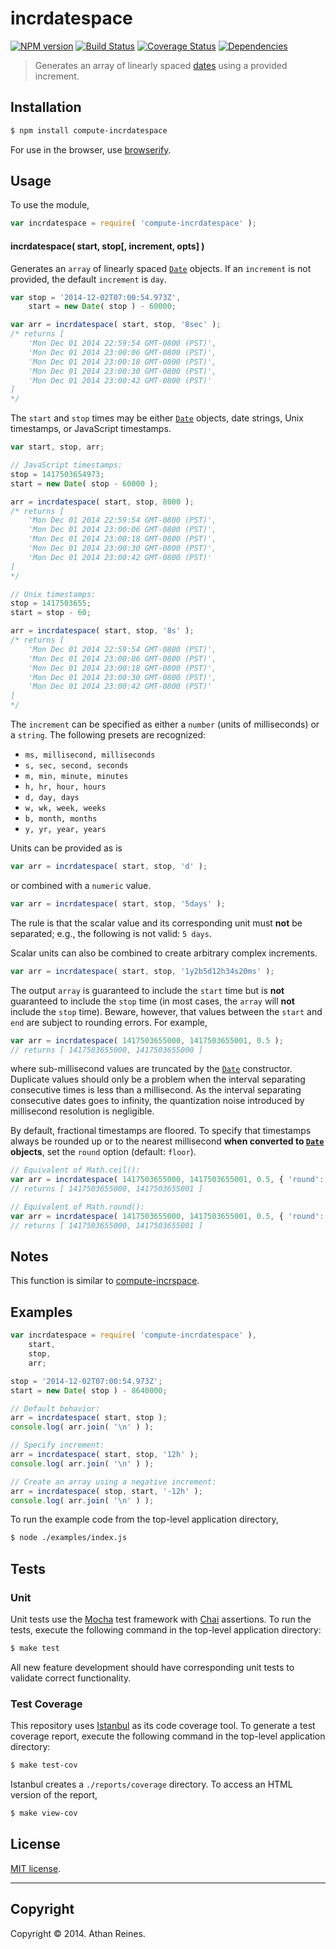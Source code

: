 incrdatespace
===
[![NPM version][npm-image]][npm-url] [![Build Status][travis-image]][travis-url] [![Coverage Status][coveralls-image]][coveralls-url] [![Dependencies][dependencies-image]][dependencies-url]

> Generates an array of linearly spaced [dates](https://developer.mozilla.org/en-US/docs/Web/JavaScript/Reference/Global_Objects/Date) using a provided increment.


## Installation

``` bash
$ npm install compute-incrdatespace
```

For use in the browser, use [browserify](https://github.com/substack/node-browserify).


## Usage

To use the module,

``` javascript
var incrdatespace = require( 'compute-incrdatespace' );
```

#### incrdatespace( start, stop[, increment, opts] )

Generates an `array` of linearly spaced [`Date`](https://developer.mozilla.org/en-US/docs/Web/JavaScript/Reference/Global_Objects/Date) objects. If an `increment` is not provided, the default `increment` is `day`.

``` javascript
var stop = '2014-12-02T07:00:54.973Z',
	start = new Date( stop ) - 60000;

var arr = incrdatespace( start, stop, '8sec' );
/* returns [
	'Mon Dec 01 2014 22:59:54 GMT-0800 (PST)',
	'Mon Dec 01 2014 23:00:06 GMT-0800 (PST)',
	'Mon Dec 01 2014 23:00:18 GMT-0800 (PST)',
	'Mon Dec 01 2014 23:00:30 GMT-0800 (PST)',
	'Mon Dec 01 2014 23:00:42 GMT-0800 (PST)'
]
*/
```

The `start` and `stop` times may be either [`Date`](https://developer.mozilla.org/en-US/docs/Web/JavaScript/Reference/Global_Objects/Date) objects, date strings, Unix timestamps, or JavaScript timestamps.

``` javascript
var start, stop, arr;

// JavaScript timestamps:
stop = 1417503654973;
start = new Date( stop - 60000 );

arr = incrdatespace( start, stop, 8000 );
/* returns [
	'Mon Dec 01 2014 22:59:54 GMT-0800 (PST)',
	'Mon Dec 01 2014 23:00:06 GMT-0800 (PST)',
	'Mon Dec 01 2014 23:00:18 GMT-0800 (PST)',
	'Mon Dec 01 2014 23:00:30 GMT-0800 (PST)',
	'Mon Dec 01 2014 23:00:42 GMT-0800 (PST)'
]
*/

// Unix timestamps:
stop = 1417503655;
start = stop - 60;

arr = incrdatespace( start, stop, '8s' );
/* returns [
	'Mon Dec 01 2014 22:59:54 GMT-0800 (PST)',
	'Mon Dec 01 2014 23:00:06 GMT-0800 (PST)',
	'Mon Dec 01 2014 23:00:18 GMT-0800 (PST)',
	'Mon Dec 01 2014 23:00:30 GMT-0800 (PST)',
	'Mon Dec 01 2014 23:00:42 GMT-0800 (PST)'
]
*/
```

The `increment` can be specified as either a `number` (units of milliseconds) or a `string`. The following presets are recognized:

*	`ms, millisecond, milliseconds`
*	`s, sec, second, seconds`
*	`m, min, minute, minutes`
*	`h, hr, hour, hours`
*	`d, day, days`
*	`w, wk, week, weeks`
*	`b, month, months`
* 	`y, yr, year, years`

Units can be provided as is

``` javascript
var arr = incrdatespace( start, stop, 'd' );
```

or combined with a `numeric` value.

``` javascript
var arr = incrdatespace( start, stop, '5days' );
```

The rule is that the scalar value and its corresponding unit must __not__ be separated; e.g., the following is not valid: `5 days`.

Scalar units can also be combined to create arbitrary complex increments.

``` javascript
var arr = incrdatespace( start, stop, '1y2b5d12h34s20ms' );
```

The output `array` is guaranteed to include the `start` time but is __not__ guaranteed to include the `stop` time (in most cases, the `array` will __not__ include the `stop` time). Beware, however, that values between the `start` and `end` are subject to rounding errors. For example,

``` javascript
var arr = incrdatespace( 1417503655000, 1417503655001, 0.5 );
// returns [ 1417503655000, 1417503655000 ]
```

where sub-millisecond values are truncated by the [`Date`](https://developer.mozilla.org/en-US/docs/Web/JavaScript/Reference/Global_Objects/Date) constructor. Duplicate values should only be a problem when the interval separating consecutive times is less than a millisecond. As the interval separating consecutive dates goes to infinity, the quantization noise introduced by millisecond resolution is negligible.

By default, fractional timestamps are floored. To specify that timestamps always be rounded up or to the nearest millisecond __when converted to [`Date`](https://developer.mozilla.org/en-US/docs/Web/JavaScript/Reference/Global_Objects/Date) objects__, set the `round` option (default: `floor`).

``` javascript
// Equivalent of Math.ceil():
var arr = incrdatespace( 1417503655000, 1417503655001, 0.5, { 'round': 'ceil' } );
// returns [ 1417503655000, 1417503655001 ]

// Equivalent of Math.round():
var arr = incrdatespace( 1417503655000, 1417503655001, 0.5, { 'round': 'round' } );
// returns [ 1417503655000, 1417503655001 ]
```



## Notes

This function is similar to [compute-incrspace](https://github.com/compute-io/incrspace).



## Examples

``` javascript
var incrdatespace = require( 'compute-incrdatespace' ),
	start,
	stop,
	arr;

stop = '2014-12-02T07:00:54.973Z';
start = new Date( stop ) - 8640000;

// Default behavior:
arr = incrdatespace( start, stop );
console.log( arr.join( '\n' ) );

// Specify increment:
arr = incrdatespace( start, stop, '12h' );
console.log( arr.join( '\n' ) );

// Create an array using a negative increment:
arr = incrdatespace( stop, start, '-12h' );
console.log( arr.join( '\n' ) );
```

To run the example code from the top-level application directory,

``` bash
$ node ./examples/index.js
```


## Tests

### Unit

Unit tests use the [Mocha](http://mochajs.org/) test framework with [Chai](http://chaijs.com) assertions. To run the tests, execute the following command in the top-level application directory:

``` bash
$ make test
```

All new feature development should have corresponding unit tests to validate correct functionality.


### Test Coverage

This repository uses [Istanbul](https://github.com/gotwarlost/istanbul) as its code coverage tool. To generate a test coverage report, execute the following command in the top-level application directory:

``` bash
$ make test-cov
```

Istanbul creates a `./reports/coverage` directory. To access an HTML version of the report,

``` bash
$ make view-cov
```


## License

[MIT license](http://opensource.org/licenses/MIT). 


---
## Copyright

Copyright &copy; 2014. Athan Reines.


[npm-image]: http://img.shields.io/npm/v/compute-incrdatespace.svg
[npm-url]: https://npmjs.org/package/compute-incrdatespace

[travis-image]: http://img.shields.io/travis/compute-io/incrdatespace/master.svg
[travis-url]: https://travis-ci.org/compute-io/incrdatespace

[coveralls-image]: https://img.shields.io/coveralls/compute-io/incrdatespace/master.svg
[coveralls-url]: https://coveralls.io/r/compute-io/incrdatespace?branch=master

[dependencies-image]: http://img.shields.io/david/compute-io/incrdatespace.svg
[dependencies-url]: https://david-dm.org/compute-io/incrdatespace

[dev-dependencies-image]: http://img.shields.io/david/dev/compute-io/incrdatespace.svg
[dev-dependencies-url]: https://david-dm.org/dev/compute-io/incrdatespace

[github-issues-image]: http://img.shields.io/github/issues/compute-io/incrdatespace.svg
[github-issues-url]: https://github.com/compute-io/incrdatespace/issues
